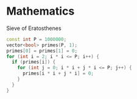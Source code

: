 # Mathematics

Sieve of Eratosthenes

```c++
const int P = 1000000;
vector<bool> primes(P, 1);
primes[0] = primes[1] = 0;
for (int i = 2; i * i <= P; i++) {
  if (primes[i]) {
    for (int j = 0; i * i + j * i <= P; j++) {
      primes[i * i + j * i] = 0;
    }
  }
}
```
